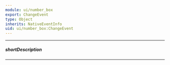 ```yaml
---
module: ui/number_box
export: ChangeEvent
type: Object
inherits: NativeEventInfo
uid: ui/number_box:ChangeEvent
---
```

---
##### shortDescription
<!-- Description goes here -->

---
<!-- Description goes here -->